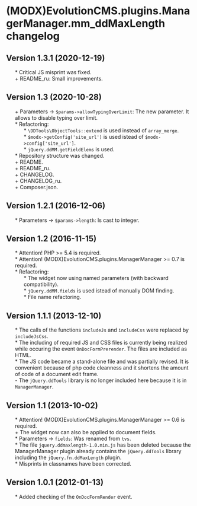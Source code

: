 # (MODX)EvolutionCMS.plugins.ManagerManager.mm_ddMaxLength changelog


## Version 1.3.1 (2020-12-19)
* \* Critical JS misprint was fixed.
* \+ README_ru: Small improvements.


## Version 1.3 (2020-10-28)
* \+ Parameters → `$params->allowTypingOverLimit`: The new parameter. It allows to disable typing over limit.
* \* Refactoring:
	* \* `\DDTools\ObjectTools::extend` is used instead of `array_merge`.
	* \* `$modx->getConfig('site_url')` is used istead of `$modx->config['site_url']`.
	* \* `jQuery.ddMM.getFieldElems` is used.
* \* Repository structure was changed.
* \+ README.
* \+ README_ru.
* \+ CHANGELOG.
* \+ CHANGELOG_ru.
* \+ Composer.json.


## Version 1.2.1 (2016-12-06)
* \* Parameters → `$params->length`: Is cast to integer.


## Version 1.2 (2016-11-15)
* \* Attention! PHP >= 5.4 is required.
* \* Attention! (MODX)EvolutionCMS.plugins.ManagerManager >= 0.7 is required.
* \* Refactoring:
	* \* The widget now using named parameters (with backward compatibility).
	* \* `jQuery.ddMM.fields` is used istead of manually DOM finding.
	* \* File name refactoring.


## Version 1.1.1 (2013-12-10)
* \* The calls of the functions `includeJs` and `includeCss` were replaced by `includeJsCss`.
* \* The including of required JS and CSS files is currently being realized while occuring the event `OnDocFormPrerender`. The files are included as HTML.
* \* The JS code became a stand-alone file and was partially revised. It is convenient because of php code cleanness and it shortens the amount of code of a document edit frame.
* \- The `jQuery.ddTools` library is no longer included here because it is in `ManagerManager`.


## Version 1.1 (2013-10-02)
* \* Attention! (MODX)EvolutionCMS.plugins.ManagerManager >= 0.6 is required.
* \+ The widget now can also be applied to document fields.
* \* Parameters → `fields`: Was renamed from `tvs`.
* \* The file `jquery.ddmaxlength-1.0.min.js` has been deleted because the ManagerManager plugin already contains the `jQuery.ddTools` library including the `jQuery.fn.ddMaxLength` plugin.
* \* Misprints in classnames have been corrected.


## Version 1.0.1 (2012-01-13)
* \* Added checking of the `OnDocFormRender` event.


<link rel="stylesheet" type="text/css" href="https://DivanDesign.ru/assets/files/ddMarkdown.css" />
<style>ul{list-style:none;}</style>